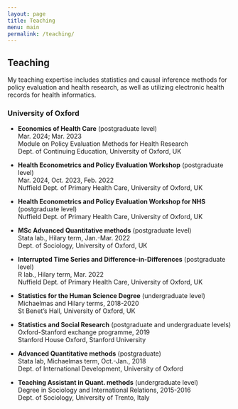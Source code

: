 ```yaml
---
layout: page
title: Teaching
menu: main
permalink: /teaching/
---
```


## Teaching

My teaching expertise includes statistics and causal inference methods for policy evaluation and health research, as well as utilizing electronic health records for health informatics.

### University of Oxford
<p> </p>

- **Economics of Health Care** (postgraduate level) \
Mar. 2024; Mar. 2023  \
Module on Policy Evaluation Methods for Health Research \
Dept. of Continuing Education, University of Oxford, UK

- **Health Econometrics and Policy Evaluation Workshop** (postgraduate level) \
Mar. 2024, Oct. 2023, Feb. 2022 \
Nuffield Dept. of Primary Health Care, University of Oxford, UK

- **Health Econometrics and Policy Evaluation Workshop for NHS** (postgraduate level) \
Nuffield Dept. of Primary Health Care, University of Oxford, UK

- **MSc Advanced Quantitative methods** (postgraduate level) \
Stata lab., Hilary term, Jan.-Mar. 2022 \
Dept. of Sociology, University of Oxford, UK

- **Interrupted Time Series and Difference-in-Differences** (postgraduate level) \
R lab., Hilary term, Mar. 2022 \
Nuffield Dept. of Primary Health Care, University of Oxford, UK


- **Statistics for the Human Science Degree** (undergraduate level) \
Michaelmas and Hilary terms, 2018-2020 \
St Benet’s Hall, University of Oxford, UK

- **Statistics and Social Research** (postgraduate and undergraduate levels) \
Oxford-Stanford exchange programme, 2019 \
Stanford House Oxford, Stanford University

- **Advanced Quantitative methods** (postgraduate) \
Stata lab, Michaelmas term, Oct.-Jan., 2018 \
Dept. of International Development, University of Oxford

- **Teaching Assistant in Quant. methods** (undergraduate level) \
Degree in Sociology and International Relations, 2015-2016 \
Dept. of Sociology, University of Trento, Italy


